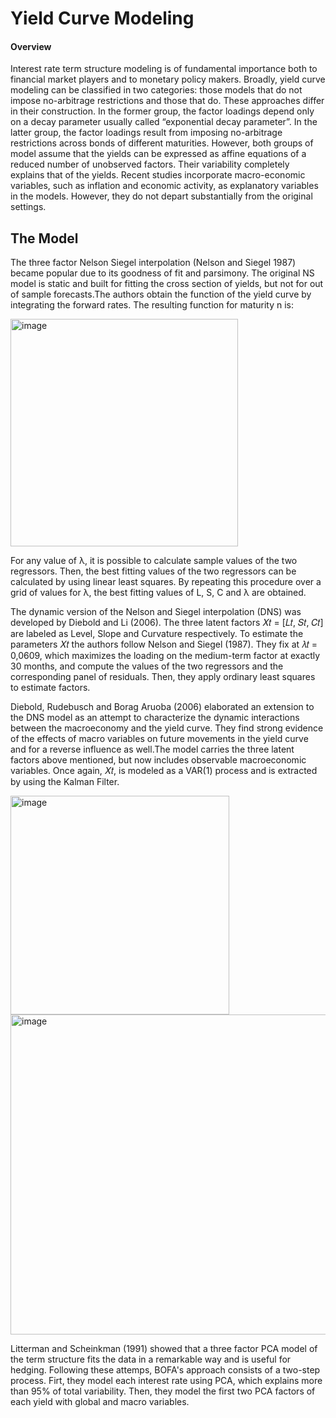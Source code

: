 # Yield Curve Modeling

#### Overview
Interest rate term structure modeling is of fundamental importance both to financial market players and to monetary policy makers. Broadly, yield curve modeling can be classified in two categories: those models that do not impose no-arbitrage restrictions and those that do. These approaches differ in their construction. In the former group, the factor loadings depend only on a decay parameter usually called “exponential decay parameter”. In the latter group, the factor loadings result from imposing no-arbitrage restrictions across bonds of different maturities. However, both groups of model assume that the yields can be expressed as affine equations of a reduced number of unobserved factors. Their variability completely explains that of the yields. 
Recent studies incorporate macro-economic variables, such as inflation and economic activity, as explanatory variables in the models. However, they do not depart substantially from the original settings. 

## The Model

The three factor Nelson Siegel interpolation (Nelson and Siegel 1987) became popular due to its goodness of fit and parsimony. The original NS model is static and built for fitting the cross section of yields, but not for out of sample forecasts.The authors obtain the function of the yield curve by integrating the forward rates. The resulting function for maturity n is:

<img width="364" alt="image" src="https://github.com/user-attachments/assets/5d0edc91-b1d0-44a6-a36b-3838510df62e" />

For any value of λ, it is possible to calculate sample values of the two regressors. Then, the best fitting values of the two regressors can be calculated by using linear least squares. By repeating this procedure over a grid of values for λ, the best fitting values of L, S, C and λ are obtained.

The dynamic version of the Nelson and Siegel interpolation (DNS) was developed by Diebold and Li (2006). The three latent factors 𝑋𝑡 = [𝐿𝑡, 𝑆𝑡, 𝐶𝑡] are labeled as Level, Slope and Curvature respectively. To estimate the parameters 𝑋𝑡 the authors follow Nelson and Siegel (1987). They fix at 𝜆𝑡 = 0,0609, which maximizes the loading on the medium-term factor at exactly 30 months, and compute the values of the two regressors and the corresponding panel of residuals. Then, they apply ordinary least squares to estimate factors. 

Diebold, Rudebusch and Borag Aruoba (2006) elaborated an extension to the DNS model as an attempt to characterize the dynamic interactions between the macroeconomy and the yield curve. They find strong evidence of the effects of macro variables on future movements in the yield curve and for a reverse influence as well.The model carries the three latent factors above mentioned, but now includes observable macroeconomic variables. Once again, 𝑋𝑡, is modeled as a VAR(1) process and is extracted by using the Kalman Filter.

<img width="350" alt="image" src="https://github.com/user-attachments/assets/d7290b07-4723-4366-966f-b9aa3c9cd8bc" />
<img width="512" alt="image" src="https://github.com/user-attachments/assets/5eca42c1-5bf2-4372-8d93-b88f8caf4ebd" />

Litterman and Scheinkman (1991) showed that a three factor PCA model of the term structure fits the data in a remarkable way and is useful for hedging. Following these attemps, BOFA's approach consists of a two-step process. Firt, they model each interest rate using PCA, which explains more than 95% of total variability. Then, they model the first two PCA factors of each yield with global and macro variables. 

